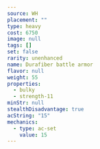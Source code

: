 ```yaml
---
source: WH
placement: ""
type: heavy
cost: 6750
image: null
tags: []
set: false
rarity: unenhanced
name: Durafiber battle armor
flavor: null
weight: 55
properties:
  - bulky
  - strength-11
minStr: null
stealthDisadvantage: true
acString: "15"
mechanics:
  - type: ac-set
    value: 15
---
```

